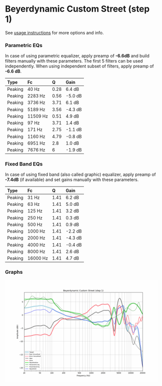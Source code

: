# Beyerdynamic Custom Street (step 1)
See [usage instructions](https://github.com/jaakkopasanen/AutoEq#usage) for more options and info.

### Parametric EQs
In case of using parametric equalizer, apply preamp of **-6.6dB** and build filters manually
with these parameters. The first 5 filters can be used independently.
When using independent subset of filters, apply preamp of **-6.6 dB**.

| Type    | Fc       |    Q | Gain    |
|:--------|:---------|:-----|:--------|
| Peaking | 40 Hz    | 0.28 | 6.4 dB  |
| Peaking | 2283 Hz  | 0.56 | -5.0 dB |
| Peaking | 3736 Hz  | 3.71 | 6.1 dB  |
| Peaking | 5189 Hz  | 3.56 | -4.3 dB |
| Peaking | 11509 Hz | 0.51 | 4.9 dB  |
| Peaking | 97 Hz    | 3.71 | 1.4 dB  |
| Peaking | 171 Hz   | 2.75 | -1.1 dB |
| Peaking | 1160 Hz  | 4.79 | -0.8 dB |
| Peaking | 6951 Hz  | 2.8  | 1.0 dB  |
| Peaking | 7676 Hz  | 6    | -1.9 dB |

### Fixed Band EQs
In case of using fixed band (also called graphic) equalizer, apply preamp of **-7.4dB**
(if available) and set gains manually with these parameters.

| Type    | Fc       |    Q | Gain    |
|:--------|:---------|:-----|:--------|
| Peaking | 31 Hz    | 1.41 | 6.2 dB  |
| Peaking | 63 Hz    | 1.41 | 5.0 dB  |
| Peaking | 125 Hz   | 1.41 | 3.2 dB  |
| Peaking | 250 Hz   | 1.41 | 0.3 dB  |
| Peaking | 500 Hz   | 1.41 | 0.9 dB  |
| Peaking | 1000 Hz  | 1.41 | -2.2 dB |
| Peaking | 2000 Hz  | 1.41 | -4.3 dB |
| Peaking | 4000 Hz  | 1.41 | -0.4 dB |
| Peaking | 8000 Hz  | 1.41 | 2.6 dB  |
| Peaking | 16000 Hz | 1.41 | 4.7 dB  |

### Graphs
![](./Beyerdynamic%20Custom%20Street%20(step%201).png)